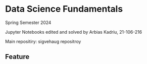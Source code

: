 # Data Science Fundamentals

Spring Semester 2024

Jupyter Notebooks edited and solved by 
Arbias Kadriu, 21-106-216

Main repositiry: sigvehaug repositroy 

## Feature

